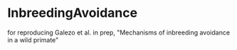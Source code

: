 # InbreedingAvoidance
for reproducing Galezo et al. in prep, "Mechanisms of inbreeding avoidance in a wild primate" 
